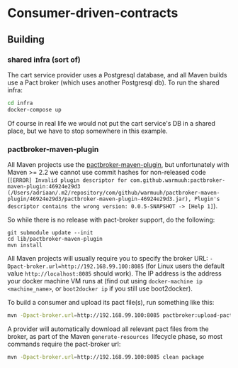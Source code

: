 # Consumer-driven-contracts

## Building

### shared infra (sort of)

The cart service provider uses a Postgresql database, and all Maven builds use
a Pact broker (which uses another Postgresql db). To run the shared infra:
```sh
cd infra
docker-compose up
```

Of course in real life we would not put the cart service's DB in a shared
place, but we have to stop somewhere in this example.

### pactbroker-maven-plugin

All Maven projects use the
[pactbroker-maven-plugin](https://github.com/warmuuh/pactbroker-maven-plugin),
but unfortunately with Maven >= 2.2 we cannot use commit hashes for
non-released code (`[ERROR] Invalid plugin descriptor for
com.github.warmuuh:pactbroker-maven-plugin:46924e29d3
(/Users/adriaan/.m2/repository/com/github/warmuuh/pactbroker-maven-plugin/46924e29d3/pactbroker-maven-plugin-46924e29d3.jar),
Plugin's descriptor contains the wrong version: 0.0.5-SNAPSHOT -> [Help 1]`).

So while there is no release with pact-broker support, do the following:

    git submodule update --init
    cd lib/pactbroker-maven-plugin
    mvn install

All Maven projects will usually require you to specify the broker URL:
`-Dpact-broker.url=http://192.168.99.100:8085` (for Linux users the default
value `http://localhost:8085` should work). The IP address is the address your
docker machine VM runs at (find out using `docker-machine ip <machine_name>`,
or `boot2docker ip` if you still use boot2docker).

To build a consumer and upload its pact file(s), run something like this:

```sh
mvn -Dpact-broker.url=http://192.168.99.100:8085 pactbroker:upload-pacts
```

A provider will automatically download all relevant pact files from the broker,
as part of the Maven `generate-resources `lifecycle phase, so most commands
require the pact-broker url:

```sh
mvn -Dpact-broker.url=http://192.168.99.100:8085 clean package
```
